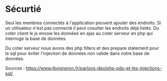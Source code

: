 # Sécurtié

Seul les membres connectés à l'application peuvent ajouter des endroits. Si un utilisateur n'est pas connecté il peut cosulter les endroits déjà listés.
Du coter client le js envoie les données en ajax au coter serveur en php qui interroge la base de données.

Du coter serveur nous avons des php filters et des prepare statement pour le sql pour éviter l'injection de données non valide dans notre base de données.

Sources :
https://www.jbvigneron.fr/parlons-dev/php-pdo-et-les-injections-sql/